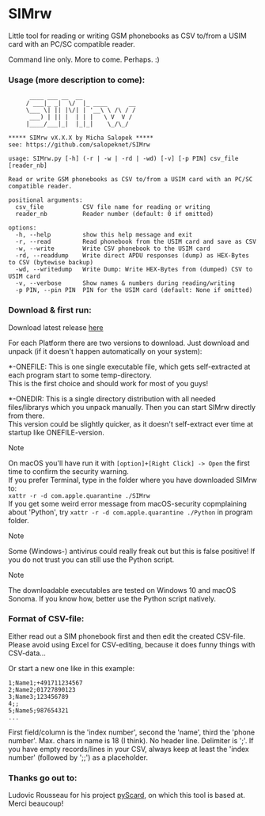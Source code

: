 # SIMrw
Little tool for reading or writing GSM phonebooks as CSV to/from a USIM card with an PC/SC
compatible reader.

Command line only. More to come. Perhaps. :)

### Usage (more description to come):
```
      ____ ___ __  __               
     / ___|_ _|  \/  |_ ____      __
     \___ \| || |\/| | '__\ \ /\ / /
      ___) | || |  | | |   \ V  V / 
     |____/___|_|  |_|_|    \_/\_/  
                                
***** SIMrw vX.X.X by Micha Salopek *****
see: https://github.com/salopeknet/SIMrw

usage: SIMrw.py [-h] (-r | -w | -rd | -wd) [-v] [-p PIN] csv_file [reader_nb]

Read or write GSM phonebooks as CSV to/from a USIM card with an PC/SC compatible reader.

positional arguments:
  csv_file           CSV file name for reading or writing
  reader_nb          Reader number (default: 0 if omitted)

options:
  -h, --help         show this help message and exit
  -r, --read         Read phonebook from the USIM card and save as CSV
  -w, --write        Write CSV phonebook to the USIM card
  -rd, --readdump    Write direct APDU responses (dump) as HEX-Bytes to CSV (bytewise backup)
  -wd, --writedump   Write Dump: Write HEX-Bytes from (dumped) CSV to USIM card
  -v, --verbose      Show names & numbers during reading/writing
  -p PIN, --pin PIN  PIN for the USIM card (default: None if omitted)
```

### Download & first run:
Download latest release [here](https://github.com/salopeknet/SIMrw/releases/latest)<br>

For each Platform there are two versions to download. Just download and unpack (if it doesn't happen automatically on your system):<br>

*-ONEFILE: This is one single executable file, which gets self-extracted at each program start to some temp-directory.<br>This is the first choice and should work for most of you guys!<br>

*-ONEDIR: This is a single directory distribution with all needed files/librarys which you unpack manually. Then you can start SIMrw directly from there.<br> This version could be slightly quicker, as it doesn't self-extract ever time at startup like ONEFILE-version.<br>

> [!NOTE]
> On macOS you'll have run it with ```[option]+[Right Click] -> Open``` the first time to confirm the security warning.<br>
> If you prefer Terminal, type in the folder where you have downloaded SIMrw to:<br>```xattr -r -d com.apple.quarantine ./SIMrw```<br>
> If you get some weird error message from macOS-security copmplaining about 'Python', try ```xattr -r -d com.apple.quarantine ./Python``` in program folder.

> [!NOTE]
> Some (Windows-) antivirus could really freak out but this is false positive!
If you do not trust you can still use the Python script.

> [!NOTE]
> The downloadable executables are tested on Windows 10 and macOS Sonoma.
> If you know how, better use the Python script natively. 

### Format of CSV-file:
Either read out a SIM phonebook first and then edit the created CSV-file.
Please avoid using Excel for CSV-editing, because it does funny things with CSV-data...

Or start a new one like in this example:
```
1;Name1;+491711234567
2;Name2;01727890123
3;Name3;123456789
4;;
5;Name5;987654321
...
```
First field/column is the 'index number', second the 'name', third the 'phone number'. 
Max. chars in name is 18 (I think). No header line. Delimiter is ';'. If you have empty records/lines in your CSV, always keep at least the 'index number' (followed by ';;') as a placeholder.


### Thanks go out to:
Ludovic Rousseau for his project [pyScard](https://github.com/LudovicRousseau/pyscard), on which this tool is based at. Merci beaucoup!
